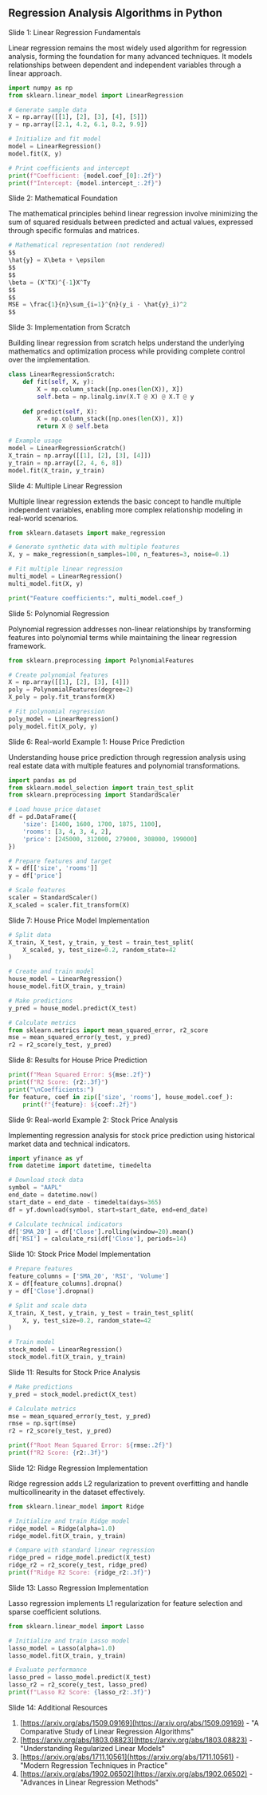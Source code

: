 ## Regression Analysis Algorithms in Python
Slide 1: Linear Regression Fundamentals

Linear regression remains the most widely used algorithm for regression analysis, forming the foundation for many advanced techniques. It models relationships between dependent and independent variables through a linear approach.

```python
import numpy as np
from sklearn.linear_model import LinearRegression

# Generate sample data
X = np.array([[1], [2], [3], [4], [5]])
y = np.array([2.1, 4.2, 6.1, 8.2, 9.9])

# Initialize and fit model
model = LinearRegression()
model.fit(X, y)

# Print coefficients and intercept
print(f"Coefficient: {model.coef_[0]:.2f}")
print(f"Intercept: {model.intercept_:.2f}")
```

Slide 2: Mathematical Foundation

The mathematical principles behind linear regression involve minimizing the sum of squared residuals between predicted and actual values, expressed through specific formulas and matrices.

```python
# Mathematical representation (not rendered)
$$
\hat{y} = X\beta + \epsilon
$$
$$
\beta = (X^TX)^{-1}X^Ty
$$
$$
MSE = \frac{1}{n}\sum_{i=1}^{n}(y_i - \hat{y}_i)^2
$$
```

Slide 3: Implementation from Scratch

Building linear regression from scratch helps understand the underlying mathematics and optimization process while providing complete control over the implementation.

```python
class LinearRegressionScratch:
    def fit(self, X, y):
        X = np.column_stack([np.ones(len(X)), X])
        self.beta = np.linalg.inv(X.T @ X) @ X.T @ y
        
    def predict(self, X):
        X = np.column_stack([np.ones(len(X)), X])
        return X @ self.beta

# Example usage
model = LinearRegressionScratch()
X_train = np.array([[1], [2], [3], [4]])
y_train = np.array([2, 4, 6, 8])
model.fit(X_train, y_train)
```

Slide 4: Multiple Linear Regression

Multiple linear regression extends the basic concept to handle multiple independent variables, enabling more complex relationship modeling in real-world scenarios.

```python
from sklearn.datasets import make_regression

# Generate synthetic data with multiple features
X, y = make_regression(n_samples=100, n_features=3, noise=0.1)

# Fit multiple linear regression
multi_model = LinearRegression()
multi_model.fit(X, y)

print("Feature coefficients:", multi_model.coef_)
```

Slide 5: Polynomial Regression

Polynomial regression addresses non-linear relationships by transforming features into polynomial terms while maintaining the linear regression framework.

```python
from sklearn.preprocessing import PolynomialFeatures

# Create polynomial features
X = np.array([[1], [2], [3], [4]])
poly = PolynomialFeatures(degree=2)
X_poly = poly.fit_transform(X)

# Fit polynomial regression
poly_model = LinearRegression()
poly_model.fit(X_poly, y)
```

Slide 6: Real-world Example 1: House Price Prediction

Understanding house price prediction through regression analysis using real estate data with multiple features and polynomial transformations.

```python
import pandas as pd
from sklearn.model_selection import train_test_split
from sklearn.preprocessing import StandardScaler

# Load house price dataset
df = pd.DataFrame({
    'size': [1400, 1600, 1700, 1875, 1100],
    'rooms': [3, 4, 3, 4, 2],
    'price': [245000, 312000, 279000, 308000, 199000]
})

# Prepare features and target
X = df[['size', 'rooms']]
y = df['price']

# Scale features
scaler = StandardScaler()
X_scaled = scaler.fit_transform(X)
```

Slide 7: House Price Model Implementation

```python
# Split data
X_train, X_test, y_train, y_test = train_test_split(
    X_scaled, y, test_size=0.2, random_state=42
)

# Create and train model
house_model = LinearRegression()
house_model.fit(X_train, y_train)

# Make predictions
y_pred = house_model.predict(X_test)

# Calculate metrics
from sklearn.metrics import mean_squared_error, r2_score
mse = mean_squared_error(y_test, y_pred)
r2 = r2_score(y_test, y_pred)
```

Slide 8: Results for House Price Prediction

```python
print(f"Mean Squared Error: ${mse:.2f}")
print(f"R2 Score: {r2:.3f}")
print("\nCoefficients:")
for feature, coef in zip(['size', 'rooms'], house_model.coef_):
    print(f"{feature}: ${coef:.2f}")
```

Slide 9: Real-world Example 2: Stock Price Analysis

Implementing regression analysis for stock price prediction using historical market data and technical indicators.

```python
import yfinance as yf
from datetime import datetime, timedelta

# Download stock data
symbol = "AAPL"
end_date = datetime.now()
start_date = end_date - timedelta(days=365)
df = yf.download(symbol, start=start_date, end=end_date)

# Calculate technical indicators
df['SMA_20'] = df['Close'].rolling(window=20).mean()
df['RSI'] = calculate_rsi(df['Close'], periods=14)
```

Slide 10: Stock Price Model Implementation

```python
# Prepare features
feature_columns = ['SMA_20', 'RSI', 'Volume']
X = df[feature_columns].dropna()
y = df['Close'].dropna()

# Split and scale data
X_train, X_test, y_train, y_test = train_test_split(
    X, y, test_size=0.2, random_state=42
)

# Train model
stock_model = LinearRegression()
stock_model.fit(X_train, y_train)
```

Slide 11: Results for Stock Price Analysis

```python
# Make predictions
y_pred = stock_model.predict(X_test)

# Calculate metrics
mse = mean_squared_error(y_test, y_pred)
rmse = np.sqrt(mse)
r2 = r2_score(y_test, y_pred)

print(f"Root Mean Squared Error: ${rmse:.2f}")
print(f"R2 Score: {r2:.3f}")
```

Slide 12: Ridge Regression Implementation

Ridge regression adds L2 regularization to prevent overfitting and handle multicollinearity in the dataset effectively.

```python
from sklearn.linear_model import Ridge

# Initialize and train Ridge model
ridge_model = Ridge(alpha=1.0)
ridge_model.fit(X_train, y_train)

# Compare with standard linear regression
ridge_pred = ridge_model.predict(X_test)
ridge_r2 = r2_score(y_test, ridge_pred)
print(f"Ridge R2 Score: {ridge_r2:.3f}")
```

Slide 13: Lasso Regression Implementation

Lasso regression implements L1 regularization for feature selection and sparse coefficient solutions.

```python
from sklearn.linear_model import Lasso

# Initialize and train Lasso model
lasso_model = Lasso(alpha=1.0)
lasso_model.fit(X_train, y_train)

# Evaluate performance
lasso_pred = lasso_model.predict(X_test)
lasso_r2 = r2_score(y_test, lasso_pred)
print(f"Lasso R2 Score: {lasso_r2:.3f}")
```

Slide 14: Additional Resources

1.  [https://arxiv.org/abs/1509.09169](https://arxiv.org/abs/1509.09169) - "A Comparative Study of Linear Regression Algorithms"
2.  [https://arxiv.org/abs/1803.08823](https://arxiv.org/abs/1803.08823) - "Understanding Regularized Linear Models"
3.  [https://arxiv.org/abs/1711.10561](https://arxiv.org/abs/1711.10561) - "Modern Regression Techniques in Practice"
4.  [https://arxiv.org/abs/1902.06502](https://arxiv.org/abs/1902.06502) - "Advances in Linear Regression Methods"


